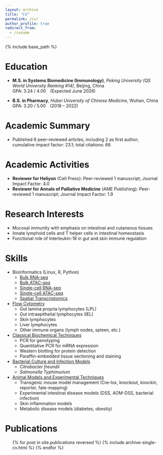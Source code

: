 ```yaml
---
layout: archive
title: "CV"
permalink: /cv/
author_profile: true
redirect_from:
  - /resume
---
```


{% include base_path %}

Education
======
- **M.S. in Systems Biomedicine (Immunology)**, *Peking University (QS World University Ranking #14)*, Beijing, China  
  GPA: 3.24 / 4.00 (Expected June 2026)

- **B.S. in Pharmacy**, *Hubei University of Chinese Medicine*, Wuhan, China  
  GPA: 3.20 / 5.00 (2018 – 2022)

Academic Summary
======
* Published 6 peer-reviewed articles, including 2 as first author; cumulative impact factor: 23.1; total citations: 66

Academic Activities
======
* **Reviewer for Heliyon** (Cell Press): Peer-reviewed 1 manuscript; Journal Impact Factor: 4.0  
* **Reviewer for Annals of Palliative Medicine** (AME Publishing): Peer-reviewed 1 manuscript; Journal Impact Factor: 1.9

Research Interests
======
* Mucosal immunity with emphasis on intestinal and cutaneous tissues  
* Innate lymphoid cells and T helper cells in intestinal homeostasis  
* Functional role of Interleukin-18 in gut and skin immune regulation

Skills
======
* Bioinformatics (Linux, R, Python)  
  * [Bulk RNA-seq](https://zengminup.github.io/skills/bulk-rna-seq)  
  * [Bulk ATAC-seq](https://zengminup.github.io/skills/bulk-atac-seq)  
  * [Single-cell RNA-seq](https://zengminup.github.io/skills/sc-rna-seq)  
  * [Single-cell ATAC-seq](https://zengminup.github.io/posts/blog-sc-atac-seq/)  
  * [Spatial Transcriptomics](https://zengminup.github.io/posts/blog-spatial-transcriptomics/)  
* [Flow Cytometry](https://zengminup.github.io/skills/Tissue-Flow-Cytometry)  
  * Gut lamina propria lymphocytes (LPL)  
  * Gut intraepithelial lymphocytes (IEL)  
  * Skin lymphocytes  
  * Liver lymphocytes  
  * Other immune organs (lymph nodes, spleen, etc.)  
* [Classical Biochemical Techniques](https://zengminup.github.io/skills/Western_Blot)  
  * PCR for genotyping  
  * Quantitative PCR for mRNA expression  
  * Western blotting for protein detection  
  * Paraffin-embedded tissue sectioning and staining  
* [Bacterial Culture and Infection Models](https://zengminup.github.io/posts/2015-08-14-blog-post-6/)  
  * *Citrobacter freundii*  
  * *Salmonella Typhimurium*  
* [Animal Models and Experimental Techniques](https://zengminup.github.io/skills/Genotyping)  
  * Transgenic mouse model management (Cre-lox, knockout, knockin, reporter, fate-mapping)  
  * Experimental intestinal disease models (DSS, AOM-DSS, bacterial infection)  
  * Skin inflammation models  
  * Metabolic disease models (diabetes, obesity)

Publications
======
<ul>{% for post in site.publications reversed %}
  {% include archive-single-cv.html %}
{% endfor %}</ul>
